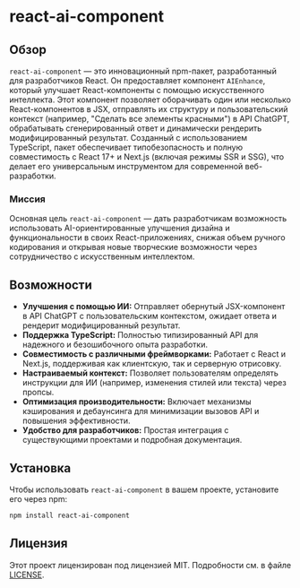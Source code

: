 # react-ai-component

## Обзор

`react-ai-component` — это инновационный npm-пакет, разработанный для разработчиков React. Он предоставляет компонент `AIEnhance`, который улучшает React-компоненты с помощью искусственного интеллекта. Этот компонент позволяет оборачивать один или несколько React-компонентов в JSX, отправлять их структуру и пользовательский контекст (например, "Сделать все элементы красными") в API ChatGPT, обрабатывать сгенерированный ответ и динамически рендерить модифицированный результат. Созданный с использованием TypeScript, пакет обеспечивает типобезопасность и полную совместимость с React 17+ и Next.js (включая режимы SSR и SSG), что делает его универсальным инструментом для современной веб-разработки.

### Миссия

Основная цель `react-ai-component` — дать разработчикам возможность использовать AI-ориентированные улучшения дизайна и функциональности в своих React-приложениях, снижая объем ручного кодирования и открывая новые творческие возможности через сотрудничество с искусственным интеллектом.

## Возможности

- **Улучшения с помощью ИИ:** Отправляет обернутый JSX-компонент в API ChatGPT с пользовательским контекстом, ожидает ответа и рендерит модифицированный результат.
- **Поддержка TypeScript:** Полностью типизированный API для надежного и безошибочного опыта разработки.
- **Совместимость с различными фреймворками:** Работает с React и Next.js, поддерживая как клиентскую, так и серверную отрисовку.
- **Настраиваемый контекст:** Позволяет пользователям определять инструкции для ИИ (например, изменения стилей или текста) через пропсы.
- **Оптимизация производительности:** Включает механизмы кэширования и дебаунсинга для минимизации вызовов API и повышения эффективности.
- **Удобство для разработчиков:** Простая интеграция с существующими проектами и подробная документация.

## Установка

Чтобы использовать `react-ai-component` в вашем проекте, установите его через npm:

```bash
npm install react-ai-component
```

## Лицензия

Этот проект лицензирован под лицензией MIT. Подробности см. в файле [LICENSE](LICENSE).
